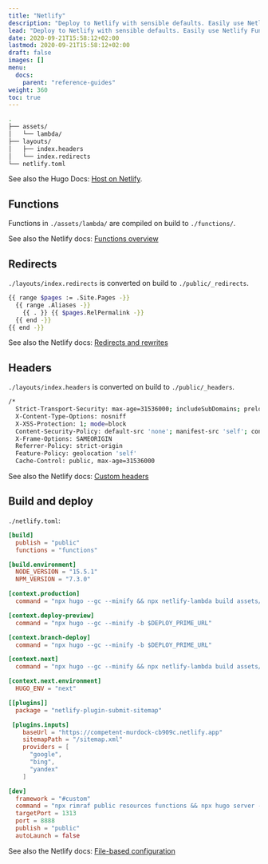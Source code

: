 ```yaml
---
title: "Netlify"
description: "Deploy to Netlify with sensible defaults. Easily use Netlify Functions, Netlify Redirects, and Netlify Headers."
lead: "Deploy to Netlify with sensible defaults. Easily use Netlify Functions, Netlify Redirects, and Netlify Headers."
date: 2020-09-21T15:58:12+02:00
lastmod: 2020-09-21T15:58:12+02:00
draft: false
images: []
menu:
  docs:
    parent: "reference-guides"
weight: 360
toc: true
---
```


```bash
.
├── assets/
│   └── lambda/
├── layouts/
│   ├── index.headers
│   └── index.redirects
└── netlify.toml
```

See also the Hugo Docs: [Host on Netlify](https://gohugo.io/hosting-and-deployment/hosting-on-netlify/).

## Functions

Functions in `./assets/lambda/` are compiled on build to `./functions/`.

See also the Netlify docs: [Functions overview](https://docs.netlify.com/functions/overview/)

## Redirects

`./layouts/index.redirects` is converted on build to `./public/_redirects`.

```bash
{{ range $pages := .Site.Pages -}}
  {{ range .Aliases -}}
    {{ . }} {{ $pages.RelPermalink -}}
  {{ end -}}
{{ end -}}
```

See also the Netlify docs: [Redirects and rewrites](https://docs.netlify.com/routing/redirects/)

## Headers

`./layouts/index.headers` is converted on build to `./public/_headers`.

```bash
/*
  Strict-Transport-Security: max-age=31536000; includeSubDomains; preload
  X-Content-Type-Options: nosniff
  X-XSS-Protection: 1; mode=block
  Content-Security-Policy: default-src 'none'; manifest-src 'self'; connect-src 'self'; font-src 'self'; img-src 'self'; script-src 'self'; style-src 'self'
  X-Frame-Options: SAMEORIGIN
  Referrer-Policy: strict-origin
  Feature-Policy: geolocation 'self'
  Cache-Control: public, max-age=31536000
```

See also the Netlify docs: [Custom headers](https://docs.netlify.com/routing/headers/)

## Build and deploy

`./netlify.toml`:

```toml
[build]
  publish = "public"
  functions = "functions"

[build.environment]
  NODE_VERSION = "15.5.1"
  NPM_VERSION = "7.3.0"

[context.production]
  command = "npx hugo --gc --minify && npx netlify-lambda build assets/lambda"

[context.deploy-preview]
  command = "npx hugo --gc --minify -b $DEPLOY_PRIME_URL"

[context.branch-deploy]
  command = "npx hugo --gc --minify -b $DEPLOY_PRIME_URL"

[context.next]
  command = "npx hugo --gc --minify && npx netlify-lambda build assets/lambda"

[context.next.environment]
  HUGO_ENV = "next"

[[plugins]]
  package = "netlify-plugin-submit-sitemap"

 [plugins.inputs]
    baseUrl = "https://competent-murdock-cb909c.netlify.app"
    sitemapPath = "/sitemap.xml"
    providers = [
      "google",
      "bing",
      "yandex"
    ]

[dev]
  framework = "#custom"
  command = "npx rimraf public resources functions && npx hugo server --bind=0.0.0.0 --disableFastRender"
  targetPort = 1313
  port = 8888
  publish = "public"
  autoLaunch = false

```

See also the Netlify docs: [File-based configuration](https://docs.netlify.com/configure-builds/file-based-configuration/)
